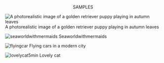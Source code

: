 <p align="center">SAMPLES</p>

![A photorealistic image of a golden retriever puppy playing in autumn leaves](https://github.com/user-attachments/assets/3a127106-ce07-4ce8-acfd-6dde779cb060)
A photorealistic image of a golden retriever puppy playing in autumn leaves

![seaworldwithmermaids](https://github.com/user-attachments/assets/117a730a-a852-4729-9976-32a5fbad6f61)
Seaworldwithmermaids

![flyingcar](https://github.com/user-attachments/assets/b21939f0-7297-420e-90ad-2cd832f55127)
Flying cars in a modern city

![lovelycat5min](https://github.com/user-attachments/assets/094f2873-1672-4800-a808-a154aa4238e3)
Lovely cat
